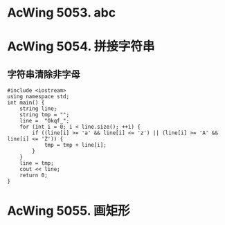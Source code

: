 # AcWing 5053. abc

# AcWing 5054. 拼接字符串

## 字符串清除非字母
```
#include <iostream>
using namespace std;
int main() {
    string line;
    string tmp = "";
    line =  "Okqf_";
    for (int i = 0; i < line.size(); ++i) {
        if ((line[i] >= 'a' && line[i] <= 'z') || (line[i] >= 'A' && line[i] <= 'Z')) {
            tmp = tmp + line[i];
        }
    }
    line = tmp;
    cout << line;
    return 0;
}
```

# AcWing 5055. 画矩形
